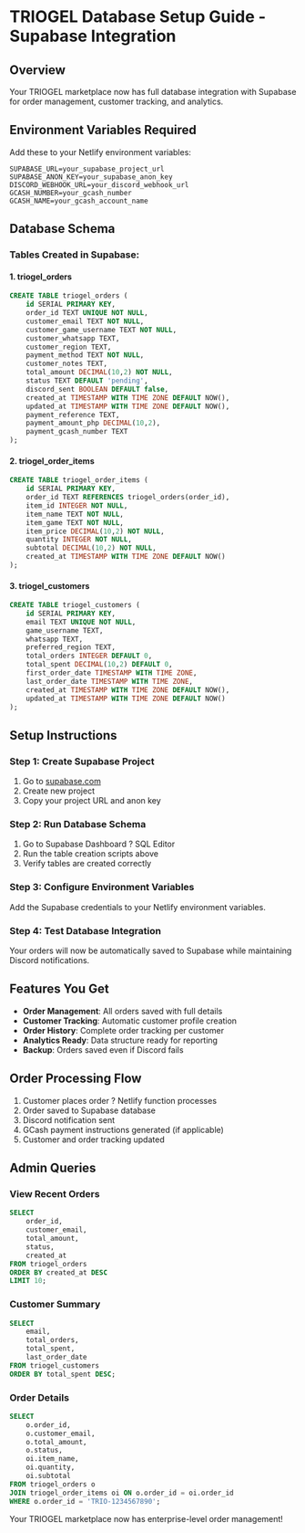 # TRIOGEL Database Setup Guide - Supabase Integration

## Overview
Your TRIOGEL marketplace now has full database integration with Supabase for order management, customer tracking, and analytics.

## Environment Variables Required

Add these to your Netlify environment variables:

```
SUPABASE_URL=your_supabase_project_url
SUPABASE_ANON_KEY=your_supabase_anon_key
DISCORD_WEBHOOK_URL=your_discord_webhook_url
GCASH_NUMBER=your_gcash_number
GCASH_NAME=your_gcash_account_name
```

## Database Schema

### Tables Created in Supabase:

#### 1. triogel_orders
```sql
CREATE TABLE triogel_orders (
    id SERIAL PRIMARY KEY,
    order_id TEXT UNIQUE NOT NULL,
    customer_email TEXT NOT NULL,
    customer_game_username TEXT NOT NULL,
    customer_whatsapp TEXT,
    customer_region TEXT,
    payment_method TEXT NOT NULL,
    customer_notes TEXT,
    total_amount DECIMAL(10,2) NOT NULL,
    status TEXT DEFAULT 'pending',
    discord_sent BOOLEAN DEFAULT false,
    created_at TIMESTAMP WITH TIME ZONE DEFAULT NOW(),
    updated_at TIMESTAMP WITH TIME ZONE DEFAULT NOW(),
    payment_reference TEXT,
    payment_amount_php DECIMAL(10,2),
    payment_gcash_number TEXT
);
```

#### 2. triogel_order_items
```sql
CREATE TABLE triogel_order_items (
    id SERIAL PRIMARY KEY,
    order_id TEXT REFERENCES triogel_orders(order_id),
    item_id INTEGER NOT NULL,
    item_name TEXT NOT NULL,
    item_game TEXT NOT NULL,
    item_price DECIMAL(10,2) NOT NULL,
    quantity INTEGER NOT NULL,
    subtotal DECIMAL(10,2) NOT NULL,
    created_at TIMESTAMP WITH TIME ZONE DEFAULT NOW()
);
```

#### 3. triogel_customers
```sql
CREATE TABLE triogel_customers (
    id SERIAL PRIMARY KEY,
    email TEXT UNIQUE NOT NULL,
    game_username TEXT,
    whatsapp TEXT,
    preferred_region TEXT,
    total_orders INTEGER DEFAULT 0,
    total_spent DECIMAL(10,2) DEFAULT 0,
    first_order_date TIMESTAMP WITH TIME ZONE,
    last_order_date TIMESTAMP WITH TIME ZONE,
    created_at TIMESTAMP WITH TIME ZONE DEFAULT NOW(),
    updated_at TIMESTAMP WITH TIME ZONE DEFAULT NOW()
);
```

## Setup Instructions

### Step 1: Create Supabase Project
1. Go to [supabase.com](https://supabase.com)
2. Create new project
3. Copy your project URL and anon key

### Step 2: Run Database Schema
1. Go to Supabase Dashboard ? SQL Editor
2. Run the table creation scripts above
3. Verify tables are created correctly

### Step 3: Configure Environment Variables
Add the Supabase credentials to your Netlify environment variables.

### Step 4: Test Database Integration
Your orders will now be automatically saved to Supabase while maintaining Discord notifications.

## Features You Get

- **Order Management**: All orders saved with full details
- **Customer Tracking**: Automatic customer profile creation
- **Order History**: Complete order tracking per customer
- **Analytics Ready**: Data structure ready for reporting
- **Backup**: Orders saved even if Discord fails

## Order Processing Flow

1. Customer places order ? Netlify function processes
2. Order saved to Supabase database
3. Discord notification sent
4. GCash payment instructions generated (if applicable)
5. Customer and order tracking updated

## Admin Queries

### View Recent Orders
```sql
SELECT 
    order_id,
    customer_email,
    total_amount,
    status,
    created_at
FROM triogel_orders 
ORDER BY created_at DESC 
LIMIT 10;
```

### Customer Summary
```sql
SELECT 
    email,
    total_orders,
    total_spent,
    last_order_date
FROM triogel_customers 
ORDER BY total_spent DESC;
```

### Order Details
```sql
SELECT 
    o.order_id,
    o.customer_email,
    o.total_amount,
    o.status,
    oi.item_name,
    oi.quantity,
    oi.subtotal
FROM triogel_orders o
JOIN triogel_order_items oi ON o.order_id = oi.order_id
WHERE o.order_id = 'TRIO-1234567890';
```

Your TRIOGEL marketplace now has enterprise-level order management!